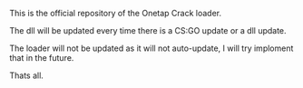 This is the official repository of the Onetap Crack loader.

The dll will be updated every time there is a CS:GO update or a dll update.

The loader will not be updated as it will not auto-update, I will try imploment that in the future.



Thats all.
